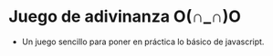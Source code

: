<h1>Juego de adivinanza O(∩_∩)O</h1>

- Un juego sencillo para poner en práctica lo básico de javascript.

